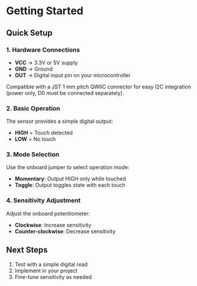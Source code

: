 # Getting Started

## Quick Setup

### 1. Hardware Connections

- **VCC** → 3.3V or 5V supply
- **GND** → Ground  
- **OUT** → Digital input pin on your microcontroller

Compatible with a JST 1 mm pitch QWIIC connector for easy I2C integration (power only, D0 must be connected separately).

### 2. Basic Operation

The sensor provides a simple digital output:
- **HIGH** = Touch detected
- **LOW** = No touch

### 3. Mode Selection

Use the onboard jumper to select operation mode:
- **Momentary**: Output HIGH only while touched
- **Toggle**: Output toggles state with each touch

### 4. Sensitivity Adjustment

Adjust the onboard potentiometer:
- **Clockwise**: Increase sensitivity
- **Counter-clockwise**: Decrease sensitivity

## Next Steps

1. Test with a simple digital read
2. Implement in your project
3. Fine-tune sensitivity as needed